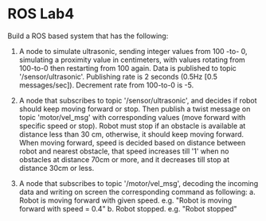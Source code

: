 # ROS Lab4

Build a ROS based system that has the following:

1. A node to simulate ultrasonic, sending integer values from 100 -to- 0, simulating a proximity value in centimeters, with values rotating from 100-to-0 then restarting from 100 again. Data is published to topic '/sensor/ultrasonic'. Publishing rate is 2 seconds (0.5Hz [0.5 messages/sec]). Decrement rate from 100-to-0 is -5.

2. A node that subscribes to topic '/sensor/ultrasonic', and decides if robot should keep moving forward or stop. Then publish a twist message on topic 'motor/vel_msg' with corresponding values (move forward with specific speed or stop). Robot must stop if an obstacle is available at distance less than 30 cm, otherwise, it should keep moving forward. When moving forward, speed is decided based on distance between robot and nearest obstacle, that speed increases till '1' when no obstacles at distance 70cm or more, and it decreases till stop at distance 30cm or less.

3. A node that subscribes to topic '/motor/vel_msg', decoding the incoming data and writing on screen the corresponding command as following:
    a. Robot is moving forward with given speed. e.g. "Robot is moving forward with speed = 0.4"
    b. Robot stopped. e.g. "Robot stopped"